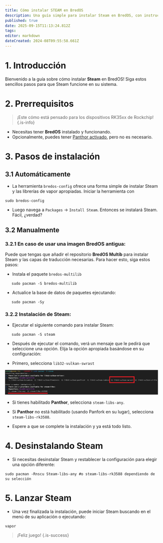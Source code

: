 ```yaml
---
title: Cómo instalar STEAM en BredOS
description: Una guía simple para instalar Steam en BredOS, con instrucciones paso a paso para configuraciones Panthor-enabled y no Panthor.
published: true
date: 2025-09-15T11:13:24.812Z
tags:
editor: markdown
dateCreated: 2024-08T09:55:58.661Z
---
```


# 1. Introducción

Bienvenido a la guía sobre cómo instalar **Steam** en BredOS! Siga estos sencillos pasos para que Steam funcione en su sistema.

# 2. Prerrequisitos

> ¡Este cómo está pensado para los dispositivos RK35xx de Rockchip!
> {.is-info}

- Necesitas tener **BredOS** instalado y funcionando.
- Opcionalmente, puedes tener [Panthor activado](/how-to/how-to-setup-panthor), pero no es necesario.

# 3. Pasos de instalación

## 3.1 Automáticamente

- La herramienta `bredos-config` ofrece una forma simple de instalar Steam y las librerías de vapor apropiadas. Iniciar la herramienta con

```
sudo bredos-config
```

- Luego navega a `Packages` -> `Install Steam`. Entonces se instalará Steam. Fácil, ¿verdad?

## 3.2 Manualmente

### 3.2.1 En caso de usar una imagen BredOS antigua:

Puede que tengas que añadir el repositorio **BredOS Multíb** para instalar Steam y las capas de traducción necesarias. Para hacer esto, siga estos pasos:

- Instala el paquete `bredos-multilib`

```
   sudo pacman -S bredos-multilib
```

- Actualice la base de datos de paquetes ejecutando:

```
   sudo pacman -Sy
```

### 3.2.2 Instalación de Steam:

- Ejecutar el siguiente comando para instalar Steam:

```
   sudo pacman -S steam
```

- Después de ejecutar el comando, verá un mensaje que le pedirá que seleccione una opción. Elija la opción apropiada basándose en su configuración:

- Primero, selecciona `lib32-vulkan-swrast`

![steam\\_libs\\_selection.png](/steam_libs_selection.png)

- Si tienes habilitado **Panthor**, selecciona `steam-libs-any`.

- Si **Panthor** no está habilitado (usando Panfork en su lugar), selecciona `steam-libs-rk3588`.

- Espere a que se complete la instalación y ya está todo listo.

# 4. Desinstalando Steam

- Si necesitas desinstalar Steam y restablecer la configuración para elegir una opción diferente:

```
sudo pacman -Rnscu Steam-libs-any #o steam-libs-rk3588 dependiendo de su selección
```

# 5. Lanzar Steam

- Una vez finalizada la instalación, puede iniciar Steam buscando en el menú de su aplicación o ejecutando:

```
vapor
```

> ¡Feliz juego!
> {.is-success}

